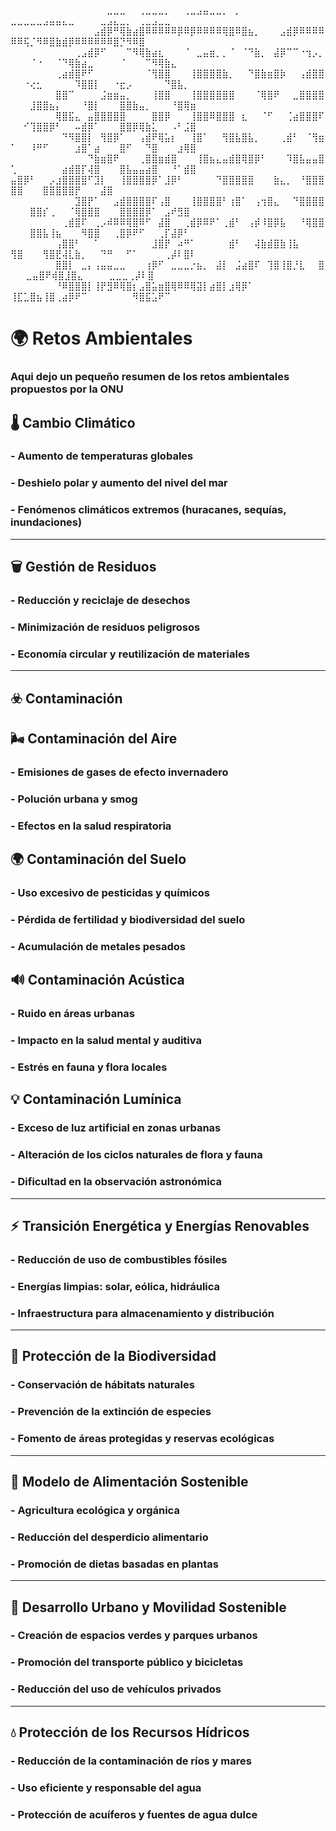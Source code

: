 ⠀⠀⠀⠀⠀⠀⠀⠀⠀⠀⠀⠀⠀⠀⠀⣀⣀⣀⠀⠀⢀⣀⣀⣀⡀⠀⠀⢀⣀⣠⣤⣀⣀⡀⠀⡀⠀⠀⠀⠀⠀⠀⠀⠀   ⣀⣀⣀⣀⣀⣠⣤⣤⣄⣀⠀⠀⠀⠀⣀⣠⣄⣀⡀⠀⢀⣀⣠⣀⣀
⠀⠀⠀⠀⠀⠀⠀⠀⠀⠀⠀⠀⠀⣠⣾⡿⠛⢿⣷⣴⣿⠿⠿⠿⠿⠿⡿⠿⡿⠿⠿⠿⠿⢿⣿⠿⣿⣦⡀⠀⠀⠀⣠⣾⡿⠿⠿⠿⠿⠿⠿⢯⡈⠻⠿⣿⣷⣾⡿⠿⠿⠿⠿⠿⠿⣿⡙⠻⠿⣿
⠀⠀⠀⠀⠀⠀⠀⠀⠀⠀⢀⣠⣾⡿⠋⠀⠀⠀⠉⠻⢿⣷⣴⣆⠀⠀⠀⠈⠀⣀⣤⣶⡀⡀⠈⠀⠈⠙⣷⡀⠀⣼⡿⠉⠉⠐⢲⡠⡀⠀⠀⠀⠈⠐⠀⠀⠈⠙⢿⣷⣴⣀⠀⠀⠀⠀⠈⠀⠀⠀⠉⠻⢿⣷⣄⠀
⠀⠀⠀⠀⠀⠀⠀⢀⣴⣾⣿⠟⠋⠀⠀⠀⠀⠀⠀⠀⠀⠈⢻⣿⣿⠀⠀⠀⢸⣿⣿⣿⣿⣷⡀⠀⠀⠙⣿⣷⣶⣿⡷⠀⠀⢠⣾⣿⣿⠀⠀⠐⢔⣂⠀⠀⠀⠀⠀⠹⣿⣿⡇⠀⠀⠐⣖⡠⠀⠀⠀⠀⠀⠙⣿⣧⡀⠀
⠀⠀⠀⠀⠀⠀⠀⣿⣿⠉⠀⠀⠀⠀⣨⣶⣶⣤⡀⠀⠀⠀⢸⣿⣿⠀⠀⠀⢸⣿⣿⣿⣿⣿⣿⠀⠀⠀⠈⢿⣿⠟⠀⠀⣀⣿⣿⣿⣿⠀⠀⠀⣸⣿⣿⣦⡄⠀⠀⠀⠘⣿⡇⠀⠀⠀⣿⣿⣷⣤⡀⠀⠀⠀⠘⣿⢿⣶⠀
⠀⠀⠀⠀⠀⠀⠀⢿⣿⣯⣄⠀⣤⣿⣿⣿⣿⣿⠀⠀⠀⠀⣿⣿⡿⠀⠀⠀⢸⣿⣿⠿⣿⣿⣿⠀⣆⠀⠀⠈⠋⠀⠀⢈⣴⣿⣿⣿⠏⠀⠀⠊⢹⣿⣿⡿⠃⠀⠀⠤⣾⡿⠁⠀⠀⠀⣿⣿⡿⢿⣷⣅⠀⠀⠠⠃⣨⣿
⠀⠀⠀⠀⠀⠀⠀⠀⠙⠻⣿⣿⡇⠀⢻⣿⡿⠁⠀⠀⢠⣾⠟⢿⣥⡆⠀⠀⢸⣿⠁⠀⠀⢻⣿⣧⣿⣧⡀⠀⠀⠀⢀⣾⠃⠀⠈⢻⣶⠁⠀⠀⠸⠛⠋⠀⠀⠀⠀⣰⣿⠁⣴⠀⠀⠀⣿⠋⠀⠀⠙⣿⠀⠀⠀⣰⢿⣿⠀⠀
⠀⠀⠀⠀⠀⠀⠀⠀⠀⠀⠀⠀⠙⣷⣶⣿⠟⠀⠀⠀⢀⣿⣿⣶⣾⣿⠀⠀⠀⢸⣿⣦⣄⣤⣾⣿⢿⣿⡿⠃⠀⠀⠀⠹⣿⣧⣤⣤⣿⢁⠀⠀⠀⠀⠀⠀⠀⣴⣾⣿⡏⢼⣿⠀⠀⠀⣿⣧⣤⣤⣴⣿⠀⠀⠘⠁⣾⣿⠀
⠀⠀⠀⠀⠀⠀⠀⠀⠀⠀⠀ ⣤⣿⡿⠃⠀⠀⡠⣰⣿⣿⣿⣿⠋⣹⡇⠀⠀⢸⣿⣿⣿⣿⡿⠁⣸⡿⠃⠀⠀⠀⠀⠀⠙⣿⣿⣿⣿⣿⠀⠀⠀⣷⣄⡀⠀⠘⣿⣿⣿⣿⣿⠀⠀⠀⣿⣿⣿⣿⣿⡟⠀⠀⠀⣼⣿
⠀⠀⠀⠀⠀⠀⠀⠀⠀⠀⣹⣿⡟⠁⠀⠀⣠⣾⣿⣿⣿⣿⠏⢠⣿⠀⠀⠀⢸⣿⣿⣿⣿⠃⢰⣿⠁⠀⢠⢲⣿⣄⠀⠀⠙⣿⣿⣿⣿⠀⠀⠀⣿⣿⡎⢀⠀⠀⠈⢿⣿⣿⣿⠀⠀⠀⣿⣿⣿⣿⡿⠁⠀⣠⠞⣻⣿
⠀⠀⠀⠀⠀⠀⠀⠀⢀⣾⣿⠏⠀⢀⡠⠾⠿⠿⢿⣿⠿⠋⠀⣼⣿⠀⠀⢀⣾⡿⠿⠟⠁⢀⣾⠃⠀⢠⡾⠸⣿⡿⣧⠀⠀⠘⢿⣿⣿⠀⠀⠀⣿⣿⣧⢸⣦⠀⠀⠀⠻⣿⣿⠀⠀⢀⣿⡿⠟⠋⠀⠀⢀⡏⣼⡿⠃
⠀⠀⠀⠀⠀⠀⠀⢠⣿⣿⠃⠀⠀⠁⠀⠀⠀⠀⠀⠀⠀⠀⣸⣿⡟⠀⠴⠛⠁⠀⠀⠀⠀⠀⣾⠃⠀⠀⢼⣷⣾⣿⣷⢸⣧⠀⠀ ⠀ ⢻⣿⠀⠀⠀⢻⣿⣟⢼⣇⣷⡀⠀⠀⠙⠛⠀⠀⠋⠁⠀⠀⠀⠀⢀⡼⠇⣿⠇
⠀⠀⠀⠀⠀⠀⠀⣿⣿⡇⠀⣀⡄⢠⣤⣤⣀⣀⠀⠀⠀⢰⡿⠋⠀⣀⣀⣀⡐⣦⡀⠀⣼⡇⠀⣨⣴⣿⠏⠀⢹⣿⢸⣿⡘⣇⠀⠀⣿⠀  ⠀⣀⣤⣿⠟⢾⣿⣸⣿⣄⠀⠀⠀⠀⣀⣀⣀⢀⡼⠇⣿
⠀⠀⠀⠀⠀⠀⠀⠘⠿⣿⣿⣿⡇⢸⡟⣻⠿⢿⣿⡆⣠⣿⣥⣶⣿⢿⠿⠿⢿⣽⡇⣴⣿⡇⣰⢿⡿⠁⠀⠀   ⢸⣏⣁⣿⣦⢸⣿⢀⣴⡿⠟⠉⠀⠀⠀⠀⠀⠀⠀⠻⣿⣯⣡⠟⠉

# 🌍 **Retos Ambientales**

### Aqui dejo un pequeño resumen de los retos ambientales propuestos por la ONU

## 🌡️ **Cambio Climático**
### - Aumento de temperaturas globales
### - Deshielo polar y aumento del nivel del mar
### - Fenómenos climáticos extremos (huracanes, sequías, inundaciones)

---

## 🗑️ **Gestión de Residuos**
### - Reducción y reciclaje de desechos
### - Minimización de residuos peligrosos
### - Economía circular y reutilización de materiales

---

## ☣️ **Contaminación**

## 🌬️ Contaminación del Aire
### - Emisiones de gases de efecto invernadero
### - Polución urbana y smog
### - Efectos en la salud respiratoria

## 🌍 Contaminación del Suelo
### - Uso excesivo de pesticidas y químicos
### - Pérdida de fertilidad y biodiversidad del suelo
### - Acumulación de metales pesados

## 🔊 Contaminación Acústica
### - Ruido en áreas urbanas
### - Impacto en la salud mental y auditiva
### - Estrés en fauna y flora locales

## 💡 Contaminación Lumínica
### - Exceso de luz artificial en zonas urbanas
### - Alteración de los ciclos naturales de flora y fauna
### - Dificultad en la observación astronómica

---

## ⚡ **Transición Energética y Energías Renovables**
### - Reducción de uso de combustibles fósiles
### - Energías limpias: solar, eólica, hidráulica
### - Infraestructura para almacenamiento y distribución

---

## 🐾 **Protección de la Biodiversidad**
### - Conservación de hábitats naturales
### - Prevención de la extinción de especies
### - Fomento de áreas protegidas y reservas ecológicas

---

## 🥗 **Modelo de Alimentación Sostenible**
### - Agricultura ecológica y orgánica
### - Reducción del desperdicio alimentario
### - Promoción de dietas basadas en plantas

---

## 🚗 **Desarrollo Urbano y Movilidad Sostenible**
### - Creación de espacios verdes y parques urbanos
### - Promoción del transporte público y bicicletas
### - Reducción del uso de vehículos privados

---

## 💧 **Protección de los Recursos Hídricos**
### - Reducción de la contaminación de ríos y mares
### - Uso eficiente y responsable del agua
### - Protección de acuíferos y fuentes de agua dulce
